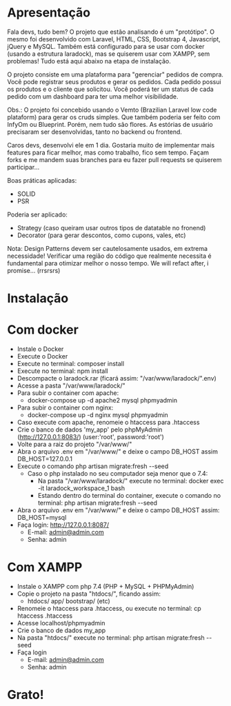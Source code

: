 # Apresentação

Fala devs, tudo bem? O projeto que estão analisando é um "protótipo". O mesmo foi desenvolvido com Laravel, HTML, CSS, Bootstrap 4, Javascript, jQuery e MySQL.
Também está configurado para se usar com docker (usando a estrutura laradock), mas se quiserem usar com XAMPP, sem problemas! Tudo está aqui abaixo na etapa de instalação.

O projeto consiste em uma plataforma para "gerenciar" pedidos de compra. Você pode registrar seus produtos e gerar os pedidos. Cada pedido possui os produtos e o cliente que solicitou. 
Você poderá ter um status de cada pedido com um dashboard para ter uma melhor visibilidade.

Obs.: O projeto foi concebido usando o Vemto (Brazilian Laravel low code plataform) para gerar os cruds simples. Que também poderia ser feito com InfyOm ou Blueprint.
Porém, nem tudo são flores. As estórias de usuário precisaram ser desenvolvidas, tanto no backend ou frontend.

Caros devs, desenvolvi ele em 1 dia. Gostaria muito de implementar mais features para ficar melhor, mas como trabalho, fico sem tempo. Façam forks e me mandem suas branches para eu fazer pull requests se quiserem participar...

Boas práticas aplicadas:
- SOLID
- PSR

Poderia ser aplicado:
- Strategy (caso queiram usar outros tipos de datatable no fronend)
- Decorator (para gerar descontos, como cupons, vales, etc)

Nota: Design Patterns devem ser cautelosamente usados, em extrema necessidade! Verificar uma região do código que realmente necessita é fundamental para otimizar melhor o nosso tempo. 
We will refact after, i promise... (rrsrsrs)

# Instalação

# Com docker
  * Instale o Docker
  * Execute o Docker
  * Execute no terminal: composer install
  * Execute no terminal: npm install
  * Descompacte o laradock.rar (ficará assim: "/var/www/laradock/".env)
  * Acesse a pasta "/var/www/laradock/"
  * Para subir o container com apache:
      * docker-compose up -d apache2 mysql phpmyadmin
  * Para subir o container com nginx: 
      * docker-compose up -d nginx mysql phpmyadmin  
  * Caso execute com apache, renomeie o htaccess para .htaccess 
  * Crie o banco de dados 'my_app' pelo phpMyAdmin (http://127.0.0.1:8083/) (user:'root', password:'root')
  * Volte para a raiz do projeto "/var/www/"
  * Abra o arquivo .env em "/var/www/" e deixe o campo DB_HOST assim DB_HOST=127.0.0.1
  * Execute o comando php artisan migrate:fresh --seed 
    * Caso o php instalado no seu computador seja menor que o 7.4: 
      * Na pasta "/var/www/laradock/" execute no terminal: docker exec -it laradock_workspace_1 bash
      * Estando dentro do terminal do container, execute o comando no terminal: php artisan migrate:fresh --seed
  * Abra o arquivo .env em "/var/www/" e deixe o campo DB_HOST assim: DB_HOST=mysql
  * Faça login: http://127.0.0.1:8087/
    * E-mail: admin@admin.com
    * Senha: admin

# Com XAMPP
  
  * Instale o XAMPP com php 7.4 (PHP + MySQL + PHPMyAdmin)
  * Copie o projeto na pasta "htdocs/", ficando assim:
    * htdocs/ 
        app/
        bootstrap/ (etc)
  * Renomeie o htaccess para .htaccess, ou execute no terminal:
      cp htaccess .htaccess
  * Acesse localhost/phpmyadmin
  * Crie o banco de dados my_app
  * Na pasta "htdocs/" execute no terminal: php artisan migrate:fresh --seed
  * Faça login
    * E-mail: admin@admin.com
    * Senha: admin

# Grato!




